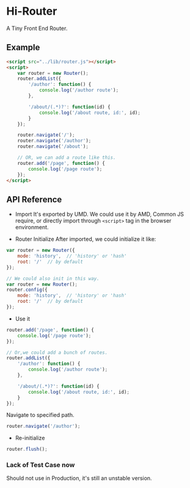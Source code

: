 # Hi-Router
A Tiny Front End Router.

## Example
```html
<script src="../lib/router.js"></script>
<script>
	var router = new Router();
	router.addList({
		'/author': function() {
			console.log('/author route');
		},

		'/about/(.*)?': function(id) {
			console.log('/about route, id:', id);
		}
	});

	router.navigate('/');
	router.navigate('/author');
	router.navigate('/about');

	// OR, we can add a route like this.
	router.add('/page', function() {
		console.log('/page route');
	});
</script>
```

## API Reference
- Import
It's exported by UMD. We could use it by AMD, Common JS require, or directly
import through ```<script>``` tag in the browser environment.

- Router Initialize
After imported, we could initialize it like:

```javascript
var router = new Router({
	mode: 'history',  // 'history' or 'hash'
	root: '/'  // by default
});

// We could also init in this way.
var router = new Router();
router.config({
	mode: 'history',  // 'history' or 'hash'
	root: '/'  // by default
});
```

- Use it

```javascript
router.add('/page', function() {
	console.log('/page route');
});

// Or,we could add a bunch of routes.
router.addList({
	'/author': function() {
		console.log('/author route');
	},

	'/about/(.*)?': function(id) {
		console.log('/about route, id:', id);
	}
});
```

Navigate to specified path.
```javascript
router.navigate('/author');
```

- Re-initialize

```javascript
router.flush();
```

### Lack of Test Case now
Should not use in Production, it's still an unstable version.
